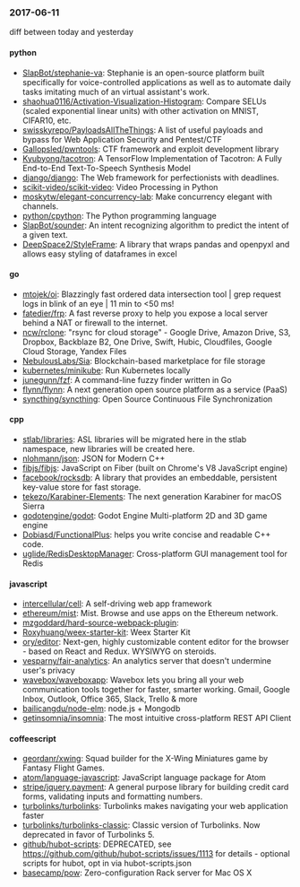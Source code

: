 ### 2017-06-11
diff between today and yesterday

#### python
* [SlapBot/stephanie-va](https://github.com/SlapBot/stephanie-va): Stephanie is an open-source platform built specifically for voice-controlled applications as well as to automate daily tasks imitating much of an virtual assistant's work.
* [shaohua0116/Activation-Visualization-Histogram](https://github.com/shaohua0116/Activation-Visualization-Histogram): Compare SELUs (scaled exponential linear units) with other activation on MNIST, CIFAR10, etc.
* [swisskyrepo/PayloadsAllTheThings](https://github.com/swisskyrepo/PayloadsAllTheThings): A list of useful payloads and bypass for Web Application Security and Pentest/CTF
* [Gallopsled/pwntools](https://github.com/Gallopsled/pwntools): CTF framework and exploit development library
* [Kyubyong/tacotron](https://github.com/Kyubyong/tacotron): A TensorFlow Implementation of Tacotron: A Fully End-to-End Text-To-Speech Synthesis Model
* [django/django](https://github.com/django/django): The Web framework for perfectionists with deadlines.
* [scikit-video/scikit-video](https://github.com/scikit-video/scikit-video): Video Processing in Python
* [moskytw/elegant-concurrency-lab](https://github.com/moskytw/elegant-concurrency-lab): Make concurrency elegant with channels.
* [python/cpython](https://github.com/python/cpython): The Python programming language
* [SlapBot/sounder](https://github.com/SlapBot/sounder): An intent recognizing algorithm to predict the intent of a given text.
* [DeepSpace2/StyleFrame](https://github.com/DeepSpace2/StyleFrame): A library that wraps pandas and openpyxl and allows easy styling of dataframes in excel

#### go
* [mtojek/oi](https://github.com/mtojek/oi):    Blazzingly fast ordered data intersection tool | grep request logs in blink of an eye | 11 min to <50 ms!
* [fatedier/frp](https://github.com/fatedier/frp): A fast reverse proxy to help you expose a local server behind a NAT or firewall to the internet.
* [ncw/rclone](https://github.com/ncw/rclone): "rsync for cloud storage" - Google Drive, Amazon Drive, S3, Dropbox, Backblaze B2, One Drive, Swift, Hubic, Cloudfiles, Google Cloud Storage, Yandex Files
* [NebulousLabs/Sia](https://github.com/NebulousLabs/Sia): Blockchain-based marketplace for file storage
* [kubernetes/minikube](https://github.com/kubernetes/minikube): Run Kubernetes locally
* [junegunn/fzf](https://github.com/junegunn/fzf):  A command-line fuzzy finder written in Go
* [flynn/flynn](https://github.com/flynn/flynn): A next generation open source platform as a service (PaaS)
* [syncthing/syncthing](https://github.com/syncthing/syncthing): Open Source Continuous File Synchronization

#### cpp
* [stlab/libraries](https://github.com/stlab/libraries): ASL libraries will be migrated here in the stlab namespace, new libraries will be created here.
* [nlohmann/json](https://github.com/nlohmann/json): JSON for Modern C++
* [fibjs/fibjs](https://github.com/fibjs/fibjs): JavaScript on Fiber (built on Chrome's V8 JavaScript engine)
* [facebook/rocksdb](https://github.com/facebook/rocksdb): A library that provides an embeddable, persistent key-value store for fast storage.
* [tekezo/Karabiner-Elements](https://github.com/tekezo/Karabiner-Elements): The next generation Karabiner for macOS Sierra
* [godotengine/godot](https://github.com/godotengine/godot): Godot Engine  Multi-platform 2D and 3D game engine
* [Dobiasd/FunctionalPlus](https://github.com/Dobiasd/FunctionalPlus): helps you write concise and readable C++ code.
* [uglide/RedisDesktopManager](https://github.com/uglide/RedisDesktopManager):  Cross-platform GUI management tool for Redis

#### javascript
* [intercellular/cell](https://github.com/intercellular/cell): A self-driving web app framework
* [ethereum/mist](https://github.com/ethereum/mist): Mist. Browse and use apps on the Ethereum network.
* [mzgoddard/hard-source-webpack-plugin](https://github.com/mzgoddard/hard-source-webpack-plugin): 
* [Roxyhuang/weex-starter-kit](https://github.com/Roxyhuang/weex-starter-kit): Weex Starter Kit
* [ory/editor](https://github.com/ory/editor): Next-gen, highly customizable content editor for the browser - based on React and Redux. WYSIWYG on steroids.
* [vesparny/fair-analytics](https://github.com/vesparny/fair-analytics):  An analytics server that doesn't undermine user's privacy
* [wavebox/waveboxapp](https://github.com/wavebox/waveboxapp): Wavebox lets you bring all your web communication tools together for faster, smarter working. Gmail, Google Inbox, Outlook, Office 365, Slack, Trello & more
* [bailicangdu/node-elm](https://github.com/bailicangdu/node-elm):  node.js + Mongodb 
* [getinsomnia/insomnia](https://github.com/getinsomnia/insomnia): The most intuitive cross-platform REST API Client 

#### coffeescript
* [geordanr/xwing](https://github.com/geordanr/xwing): Squad builder for the X-Wing Miniatures game by Fantasy Flight Games.
* [atom/language-javascript](https://github.com/atom/language-javascript): JavaScript language package for Atom
* [stripe/jquery.payment](https://github.com/stripe/jquery.payment): A general purpose library for building credit card forms, validating inputs and formatting numbers.
* [turbolinks/turbolinks](https://github.com/turbolinks/turbolinks): Turbolinks makes navigating your web application faster
* [turbolinks/turbolinks-classic](https://github.com/turbolinks/turbolinks-classic): Classic version of Turbolinks. Now deprecated in favor of Turbolinks 5.
* [github/hubot-scripts](https://github.com/github/hubot-scripts): DEPRECATED, see https://github.com/github/hubot-scripts/issues/1113 for details - optional scripts for hubot, opt in via hubot-scripts.json
* [basecamp/pow](https://github.com/basecamp/pow): Zero-configuration Rack server for Mac OS X
